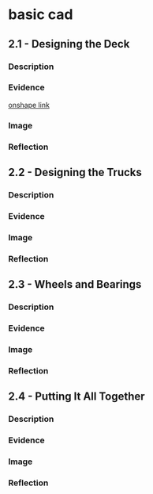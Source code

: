 # basic cad

## 2.1 - Designing the Deck

### Description

### Evidence

[onshape link](https://cvilleschools.onshape.com/documents/85be964de4a4f8ef7990b1ff/w/2371c3664e6f85e65acc10cb/e/f94c14658b4893e6b29d311e)

### Image

### Reflection
  
## 2.2 - Designing the Trucks

### Description

### Evidence

### Image

### Reflection

## 2.3 - Wheels and Bearings

### Description

### Evidence

### Image

### Reflection

## 2.4 - Putting It All Together

### Description

### Evidence

### Image

### Reflection
